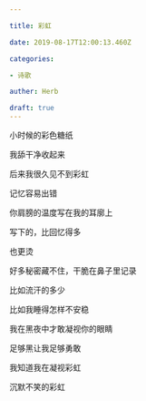 ```yaml
---

title: 彩虹

date: 2019-08-17T12:00:13.460Z

categories:

- 诗歌

auther: Herb 

draft: true
---
```


小时候的彩色糖纸

我舔干净收起来

后来我很久见不到彩虹



记忆容易出错

你肩膀的温度写在我的耳廓上

写下的，比回忆得多

也更烫



好多秘密藏不住，干脆在鼻子里记录

比如流汗的多少

比如我睡得怎样不安稳



我在黑夜中才敢凝视你的眼睛

足够黑让我足够勇敢

我知道我在凝视彩虹

沉默不笑的彩虹

